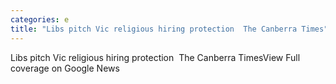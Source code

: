 ```yaml
---
categories: e
title: "Libs pitch Vic religious hiring protection  The Canberra Times"
---
```

Libs pitch Vic religious hiring protection&nbsp;&nbsp;The Canberra TimesView Full coverage on Google News